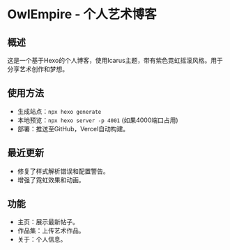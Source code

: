 # OwlEmpire - 个人艺术博客

## 概述
这是一个基于Hexo的个人博客，使用Icarus主题，带有紫色霓虹摇滚风格。用于分享艺术创作和梦想。

## 使用方法
- 生成站点：`npx hexo generate`
- 本地预览：`npx hexo server -p 4001` (如果4000端口占用)
- 部署：推送至GitHub，Vercel自动构建。

## 最近更新
- 修复了样式解析错误和配置警告。
- 增强了霓虹效果和动画。

## 功能
- 主页：展示最新帖子。
- 作品集：上传艺术作品。
- 关于：个人信息。 